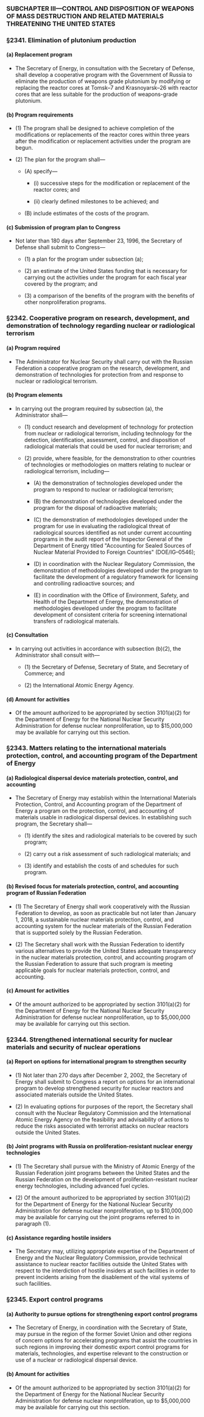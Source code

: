 ### SUBCHAPTER III—CONTROL AND DISPOSITION OF WEAPONS OF MASS DESTRUCTION AND RELATED MATERIALS THREATENING THE UNITED STATES

### §2341. Elimination of plutonium production
#### (a) Replacement program
* The Secretary of Energy, in consultation with the Secretary of Defense, shall develop a cooperative program with the Government of Russia to eliminate the production of weapons grade plutonium by modifying or replacing the reactor cores at Tomsk–7 and Krasnoyarsk–26 with reactor cores that are less suitable for the production of weapons-grade plutonium.

#### (b) Program requirements
* (1) The program shall be designed to achieve completion of the modifications or replacements of the reactor cores within three years after the modification or replacement activities under the program are begun.

* (2) The plan for the program shall—

  * (A) specify—

    * (i) successive steps for the modification or replacement of the reactor cores; and

    * (ii) clearly defined milestones to be achieved; and


  * (B) include estimates of the costs of the program.

#### (c) Submission of program plan to Congress
* Not later than 180 days after September 23, 1996, the Secretary of Defense shall submit to Congress—

  * (1) a plan for the program under subsection (a);

  * (2) an estimate of the United States funding that is necessary for carrying out the activities under the program for each fiscal year covered by the program; and

  * (3) a comparison of the benefits of the program with the benefits of other nonproliferation programs.

### §2342. Cooperative program on research, development, and demonstration of technology regarding nuclear or radiological terrorism
#### (a) Program required
* The Administrator for Nuclear Security shall carry out with the Russian Federation a cooperative program on the research, development, and demonstration of technologies for protection from and response to nuclear or radiological terrorism.

#### (b) Program elements
* In carrying out the program required by subsection (a), the Administrator shall—

  * (1) conduct research and development of technology for protection from nuclear or radiological terrorism, including technology for the detection, identification, assessment, control, and disposition of radiological materials that could be used for nuclear terrorism; and

  * (2) provide, where feasible, for the demonstration to other countries of technologies or methodologies on matters relating to nuclear or radiological terrorism, including—

    * (A) the demonstration of technologies developed under the program to respond to nuclear or radiological terrorism;

    * (B) the demonstration of technologies developed under the program for the disposal of radioactive materials;

    * (C) the demonstration of methodologies developed under the program for use in evaluating the radiological threat of radiological sources identified as not under current accounting programs in the audit report of the Inspector General of the Department of Energy titled "Accounting for Sealed Sources of Nuclear Material Provided to Foreign Countries" (DOE/IG–0546);

    * (D) in coordination with the Nuclear Regulatory Commission, the demonstration of methodologies developed under the program to facilitate the development of a regulatory framework for licensing and controlling radioactive sources; and

    * (E) in coordination with the Office of Environment, Safety, and Health of the Department of Energy, the demonstration of methodologies developed under the program to facilitate development of consistent criteria for screening international transfers of radiological materials.

#### (c) Consultation
* In carrying out activities in accordance with subsection (b)(2), the Administrator shall consult with—

  * (1) the Secretary of Defense, Secretary of State, and Secretary of Commerce; and

  * (2) the International Atomic Energy Agency.

#### (d) Amount for activities
* Of the amount authorized to be appropriated by section 3101(a)(2) for the Department of Energy for the National Nuclear Security Administration for defense nuclear nonproliferation, up to $15,000,000 may be available for carrying out this section.

### §2343. Matters relating to the international materials protection, control, and accounting program of the Department of Energy
#### (a) Radiological dispersal device materials protection, control, and accounting
* The Secretary of Energy may establish within the International Materials Protection, Control, and Accounting program of the Department of Energy a program on the protection, control, and accounting of materials usable in radiological dispersal devices. In establishing such program, the Secretary shall—

  * (1) identify the sites and radiological materials to be covered by such program;

  * (2) carry out a risk assessment of such radiological materials; and

  * (3) identify and establish the costs of and schedules for such program.

#### (b) Revised focus for materials protection, control, and accounting program of Russian Federation
* (1) The Secretary of Energy shall work cooperatively with the Russian Federation to develop, as soon as practicable but not later than January 1, 2018, a sustainable nuclear materials protection, control, and accounting system for the nuclear materials of the Russian Federation that is supported solely by the Russian Federation.

* (2) The Secretary shall work with the Russian Federation to identify various alternatives to provide the United States adequate transparency in the nuclear materials protection, control, and accounting program of the Russian Federation to assure that such program is meeting applicable goals for nuclear materials protection, control, and accounting.

#### (c) Amount for activities
* Of the amount authorized to be appropriated by section 3101(a)(2) for the Department of Energy for the National Nuclear Security Administration for defense nuclear nonproliferation, up to $5,000,000 may be available for carrying out this section.

### §2344. Strengthened international security for nuclear materials and security of nuclear operations
#### (a) Report on options for international program to strengthen security
* (1) Not later than 270 days after December 2, 2002, the Secretary of Energy shall submit to Congress a report on options for an international program to develop strengthened security for nuclear reactors and associated materials outside the United States.

* (2) In evaluating options for purposes of the report, the Secretary shall consult with the Nuclear Regulatory Commission and the International Atomic Energy Agency on the feasibility and advisability of actions to reduce the risks associated with terrorist attacks on nuclear reactors outside the United States.

#### (b) Joint programs with Russia on proliferation-resistant nuclear energy technologies
* (1) The Secretary shall pursue with the Ministry of Atomic Energy of the Russian Federation joint programs between the United States and the Russian Federation on the development of proliferation-resistant nuclear energy technologies, including advanced fuel cycles.

* (2) Of the amount authorized to be appropriated by section 3101(a)(2) for the Department of Energy for the National Nuclear Security Administration for defense nuclear nonproliferation, up to $10,000,000 may be available for carrying out the joint programs referred to in paragraph (1).

#### (c) Assistance regarding hostile insiders
* The Secretary may, utilizing appropriate expertise of the Department of Energy and the Nuclear Regulatory Commission, provide technical assistance to nuclear reactor facilities outside the United States with respect to the interdiction of hostile insiders at such facilities in order to prevent incidents arising from the disablement of the vital systems of such facilities.

### §2345. Export control programs
#### (a) Authority to pursue options for strengthening export control programs
* The Secretary of Energy, in coordination with the Secretary of State, may pursue in the region of the former Soviet Union and other regions of concern options for accelerating programs that assist the countries in such regions in improving their domestic export control programs for materials, technologies, and expertise relevant to the construction or use of a nuclear or radiological dispersal device.

#### (b) Amount for activities
* Of the amount authorized to be appropriated by section 3101(a)(2) for the Department of Energy for the National Nuclear Security Administration for defense nuclear nonproliferation, up to $5,000,000 may be available for carrying out this section.